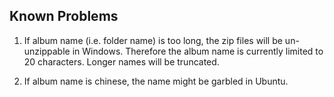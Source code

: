 Known Problems
----

1. If album name (i.e. folder name) is too long, the zip files will be un-unzippable in Windows. Therefore the album name is currently limited to 20 characters. Longer names will be truncated. 

2. If album name is chinese, the name might be garbled in Ubuntu. 